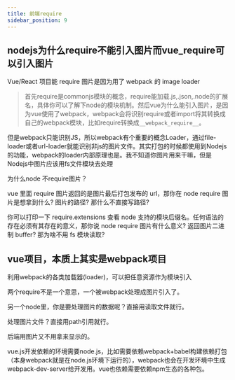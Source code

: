 ```yaml
---
title: 前端require
sidebar_position: 9
---
```


## nodejs为什么require不能引入图片而vue_require可以引入图片
Vue/React 项目能 require 图片是因为用了 webpack 的 image loader

>首先require是commonjs模块的概念，require能加载.js,.json,.node的扩展名，具体你可以了解下node的模块机制。然后vue为什么能引入图片，是因为vue使用了webpack，webpack会将识别require或者import将其转换成自己的webpack模块，比如require转换成`__webpack_require__`。

但是webpack只能识别JS，所以webpack有个重要的概念Loader，通过file-loader或者url-loader就能识别非js的图片文件。其实打包的时候都使用到Nodejs的功能，webpack的loader内部原理也是。我不知道你图片用来干嘛，但是Nodejs中图片应该用fs文件模块去处理

为什么node 不require图片？

vue 里面 require 图片返回的是图片最后打包发布的 url，那你在 node require 图片是想拿到什么? 图片的路径? 那什么不直接写路径?

你可以打印一下 require.extensions 查看 node 支持的模块后缀名。任何语法的存在必须有其存在的意义，那你说 node require 图片有什么意义? 返回图片二进制 buffer? 那为啥不用 fs 模块读取?

## vue项目，本质上其实是webpack项目
利用webpack的各类加载器(loader)，可以把任意资源作为模块引入

两个require不是一个意思，一个被webpack处理成图片引入了。

另一个node里，你是要处理图片的数据呢？直接用读取文件就行。

处理图片文件？直接用path引用就行。

后端用图片又不用拿来显示的。

vue.js开发依赖的环境需要node.js，比如需要依赖webpack+babel构建依赖打包（本身webpack就是在node.js环境下运行的），webpack也会在开发环境中生成webpack-dev-server给开发用。vue也依赖需要依赖npm生态的各种包。
